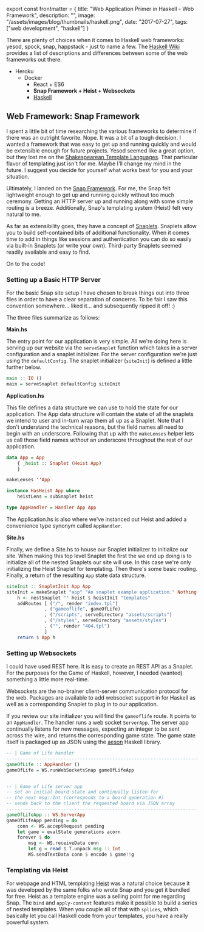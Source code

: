 export const frontmatter = {
    title: "Web Application Primer in Haskell - Web Framework",
    description: "",
    image: "/assets/images/blog/thumbnails/haskell.png",
    date: "2017-07-27",
    tags: ["web development", "haskell"]
}

There are plenty of choices when it comes to Haskell web frameworks: yesod, spock, snap, happstack - just to name a few. The [Haskell Wiki][webFrameworks] provides a list of descriptions and differences between some of the web frameworks out there.

- Heroku  
  - Docker  
    - React + ES6  
    - **Snap Framework + Heist + Websockets**
    - [Haskell][goh-haskell]

Web Framework: Snap Framework
-----------------------------

I spent a little bit of time researching the various frameworks to determine if there was an outright favorite. Nope. It was a bit of a tough decision. I wanted a framework that was easy to get up and running quickly and would be extensible enough for future projects. Yesod seemed like a great option, but they lost me on the [Shakespearean Template Languages][shakespearean-templates]. That particular flavor of templating just isn't for me. Maybe I'll change my mind in the future. I suggest you decide for yourself what works best for you and your situation.

Ultimately, I landed on the [Snap Framework][snapFramework]. For me, the Snap felt lightweight enough to get up and running quickly without too much ceremony. Getting an HTTP server up and running along with some simple routing is a breeze. Additionally, Snap's templating system (Heist) felt very natural to me. 

As far as extensibility goes, they have a concept of [Snaplets][snaplets]. Snaplets allow you to build self-contained bits of additional functionality. When it comes time to add in things like sessions and authentication you can do so easily via built-in Snaplets (or write your own). Third-party Snaplets seemed readily available and easy to find. 

On to the code!

### Setting up a Basic HTTP Server

For the basic Snap site setup I have chosen to break things out into three files in order to have a clear separation of concerns. To be fair I saw this convention somewhere... liked it... and subsequently ripped it off! :)   

The three files summarize as follows:  

**Main.hs**  

The entry point for our application is very simple. All we're doing here is serving up our website via the `serveSnaplet` function which takes in a server configuration and a snaplet initializer. For the server configuration we're just using the `defaultConfig`. The snaplet initializer (`siteInit`) is defined a little further below.  

```haskell
main :: IO ()
main = serveSnaplet defaultConfig siteInit
```

**Application.hs**  

This file defines a data structure we can use to hold the state for our application. The App data structure will contain the state of all the snaplets we intend to user and in-turn wrap them all up as a Snaplet. Note that I don't understand the technical reasons, but the field names all need to begin with an underscore. Following that up with the `makeLenses` helper lets us call those field names *without* an underscore throughout the rest of our application.  

```haskell
data App = App
    { _heist :: Snaplet (Heist App) 
    }

makeLenses ''App

instance HasHeist App where
    heistLens = subSnaplet heist

type AppHandler = Handler App App
``` 

The Application.hs is also where we've instanced out Heist and added a convenience type synonym called `AppHandler`.

**Site.hs**

Finally, we define a Site.hs to house our Snaplet initializer to initialize our site. When making this top level Snaplet the first the we end up doing is to initialize all of the nested Snaplets our site will use. In this case we're only initializing the Heist Snaplet for templating. Then there's some basic routing. Finally, a return of the resulting `App` state data structure.  

```haskell
siteInit :: SnapletInit App App
siteInit = makeSnaplet "app" "An snaplet example application." Nothing $ do
    h <- nestSnaplet "" heist $ heistInit "templates"
    addRoutes [ ("/", render "index.tpl")
              , ("gameoflife", gameOfLife)
              , ("/scripts", serveDirectory "assets/scripts")
              , ("/styles", serveDirectory "assets/styles")
              , ("", render "404.tpl")
              ]
    return $ App h
```

### Setting up Websockets

I could have used REST here. It is easy to create an REST API as a Snaplet. For the purposes for the Game of Haskell, however, I needed (wanted) something a little more real-time. 

Websockets are the no-brainer client-server communication protocol for the web. Packages are available to add websocket support in for Haskell as well as a corresponding Snaplet to plug in to our application.

If you review our site initializer you will find the `gameoflife` route. It points to an `AppHandler`. The handler runs a web socket `ServerApp`. The server app continually listens for new messages, expecting an integer to be sent across the wire, and returns the corresponding game state. The game state itself is packaged up as JSON using the [aeson][aeson] Haskell library.  

```haskell
-- | Game of Life handler
--------------------------------------------------------------------------------
gameOfLife :: AppHandler () 
gameOfLife = WS.runWebSocketsSnap gameOfLifeApp 


-- | Game of Life server app
-- set an initial board state and continually listen for
-- the next msg::Int (corresponds to a board generation #) 
-- sends back to the client the requested board via JSON array
--------------------------------------------------------------------------------
gameOfLifeApp :: WS.ServerApp
gameOfLifeApp pending = do 
    conn <- WS.acceptRequest pending
    let game = evalState generations acorn
    forever $ do
        msg <- WS.receiveData conn
        let g = read $ T.unpack msg :: Int
        WS.sendTextData conn $ encode $ game!!g
```

### Templating via Heist 

For webpage and HTML templating [Heist][heist] was a natural choice because it was developed by the same folks who wrote Snap and you get it bundled for free. Heist as a template engine was a selling point for me regarding Snap. The `bind` and `apply-content` features make it possible to build a series of nested templates. When you couple all of that with `splices`, which basically let you call Haskell code from your templates, you have a really powerful system. 



[webFrameworks]: https://wiki.haskell.org/Web/Frameworks
[shakespearean-templates]: https://www.yesodweb.com/book/shakespearean-templates
[snapFramework]: http://snapframework.com/
[snaplets]: http://snapframework.com/snaplets
[heist]: http://snapframework.com/docs/tutorials/heist
[goh-haskell]: /blog/2017-07-03-web-application-primer-in-haskell-programming-language  
[aeson]: https://github.com/haskell/aeson
